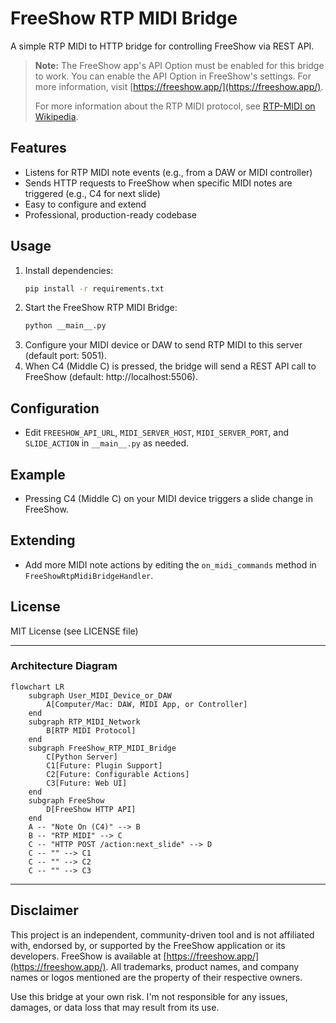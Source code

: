 # FreeShow RTP MIDI Bridge

A simple RTP MIDI to HTTP bridge for controlling FreeShow via REST API.

> **Note:** The FreeShow app's API Option must be enabled for this bridge to work. You can enable the API Option in FreeShow's settings. For more information, visit [https://freeshow.app/](https://freeshow.app/).
>
> For more information about the RTP MIDI protocol, see [RTP-MIDI on Wikipedia](https://en.wikipedia.org/wiki/RTP-MIDI).

## Features
- Listens for RTP MIDI note events (e.g., from a DAW or MIDI controller)
- Sends HTTP requests to FreeShow when specific MIDI notes are triggered (e.g., C4 for next slide)
- Easy to configure and extend
- Professional, production-ready codebase

## Usage
1. Install dependencies:
   ```sh
   pip install -r requirements.txt
   ```
2. Start the FreeShow RTP MIDI Bridge:
   ```sh
   python __main__.py
   ```
3. Configure your MIDI device or DAW to send RTP MIDI to this server (default port: 5051).
4. When C4 (Middle C) is pressed, the bridge will send a REST API call to FreeShow (default: http://localhost:5506).

## Configuration
- Edit `FREESHOW_API_URL`, `MIDI_SERVER_HOST`, `MIDI_SERVER_PORT`, and `SLIDE_ACTION` in `__main__.py` as needed.

## Example
- Pressing C4 (Middle C) on your MIDI device triggers a slide change in FreeShow.

## Extending
- Add more MIDI note actions by editing the `on_midi_commands` method in `FreeShowRtpMidiBridgeHandler`.

## License
MIT License (see LICENSE file)

---

### Architecture Diagram

```mermaid
flowchart LR
    subgraph User_MIDI_Device_or_DAW
        A[Computer/Mac: DAW, MIDI App, or Controller]
    end
    subgraph RTP_MIDI_Network
        B[RTP MIDI Protocol]
    end
    subgraph FreeShow_RTP_MIDI_Bridge
        C[Python Server]
        C1[Future: Plugin Support]
        C2[Future: Configurable Actions]
        C3[Future: Web UI]
    end
    subgraph FreeShow
        D[FreeShow HTTP API]
    end
    A -- "Note On (C4)" --> B
    B -- "RTP MIDI" --> C
    C -- "HTTP POST /action:next_slide" --> D
    C -- "" --> C1
    C -- "" --> C2
    C -- "" --> C3
```

---

## Disclaimer

This project is an independent, community-driven tool and is not affiliated with, endorsed by, or supported by the FreeShow application or its developers. FreeShow is available at [https://freeshow.app/](https://freeshow.app/). All trademarks, product names, and company names or logos mentioned are the property of their respective owners.

Use this bridge at your own risk. I'm not responsible for any issues, damages, or data loss that may result from its use.
